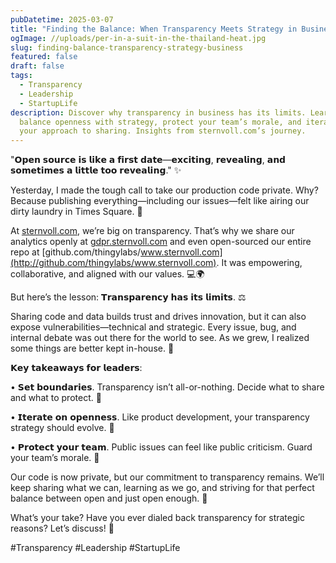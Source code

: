 ```yaml
---
pubDatetime: 2025-03-07
title: "Finding the Balance: When Transparency Meets Strategy in Business"
ogImage: //uploads/per-in-a-suit-in-the-thailand-heat.jpg
slug: finding-balance-transparency-strategy-business
featured: false
draft: false
tags:
  - Transparency
  - Leadership
  - StartupLife
description: Discover why transparency in business has its limits. Learn how to
  balance openness with strategy, protect your team’s morale, and iterate on
  your approach to sharing. Insights from sternvoll.com’s journey.
---
```

"𝗢𝗽𝗲𝗻 𝘀𝗼𝘂𝗿𝗰𝗲 𝗶𝘀 𝗹𝗶𝗸𝗲 𝗮 𝗳𝗶𝗿𝘀𝘁 𝗱𝗮𝘁𝗲—𝗲𝘅𝗰𝗶𝘁𝗶𝗻𝗴, 𝗿𝗲𝘃𝗲𝗮𝗹𝗶𝗻𝗴, 𝗮𝗻𝗱 𝘀𝗼𝗺𝗲𝘁𝗶𝗺𝗲𝘀 𝗮 𝗹𝗶𝘁𝘁𝗹𝗲 𝘁𝗼𝗼 𝗿𝗲𝘃𝗲𝗮𝗹𝗶𝗻𝗴." ✨

Yesterday, I made the tough call to take our production code private. Why? Because publishing everything—including our issues—felt like airing our dirty laundry in Times Square. 🧺

At [sternvoll.com](http://sternvoll.com), we’re big on transparency. That’s why we share our analytics openly at [gdpr.sternvoll.com](http://gdpr.sternvoll.com) and even open-sourced our entire repo at [github.com/thingylabs/www.sternvoll.com](http://github.com/thingylabs/www.sternvoll.com). It was empowering, collaborative, and aligned with our values. 💻🌍

But here’s the lesson: 𝗧𝗿𝗮𝗻𝘀𝗽𝗮𝗿𝗲𝗻𝗰𝘆 𝗵𝗮𝘀 𝗶𝘁𝘀 𝗹𝗶𝗺𝗶𝘁𝘀. ⚖️

Sharing code and data builds trust and drives innovation, but it can also expose vulnerabilities—technical and strategic. Every issue, bug, and internal debate was out there for the world to see. As we grew, I realized some things are better kept in-house. 🤫

𝗞𝗲𝘆 𝘁𝗮𝗸𝗲𝗮𝘄𝗮𝘆𝘀 𝗳𝗼𝗿 𝗹𝗲𝗮𝗱𝗲𝗿𝘀:

• 𝗦𝗲𝘁 𝗯𝗼𝘂𝗻𝗱𝗮𝗿𝗶𝗲𝘀. Transparency isn’t all-or-nothing. Decide what to share and what to protect. 🛑

• 𝗜𝘁𝗲𝗿𝗮𝘁𝗲 𝗼𝗻 𝗼𝗽𝗲𝗻𝗻𝗲𝘀𝘀. Like product development, your transparency strategy should evolve. 🔄

• 𝗣𝗿𝗼𝘁𝗲𝗰𝘁 𝘆𝗼𝘂𝗿 𝘁𝗲𝗮𝗺. Public issues can feel like public criticism. Guard your team’s morale. 💪

Our code is now private, but our commitment to transparency remains. We’ll keep sharing what we can, learning as we go, and striving for that perfect balance between open and just open enough. 🌱

What’s your take? Have you ever dialed back transparency for strategic reasons? Let’s discuss! 🚀

#Transparency #Leadership #StartupLife